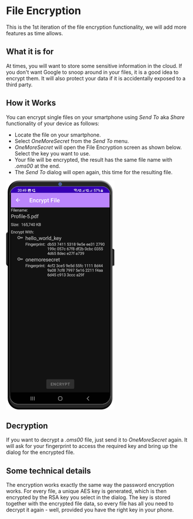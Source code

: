 # File Encryption
This is the 1st iteration of the file encryption functionality, we will add more features as time allows.

## What it is for
At times, you will want to store some sensitive information in the cloud. If you don't want Google to snoop around in your files, it is a good idea to encrypt them. It will also protect your data if it is accidentally exposed to a third party. 

## How it Works
You can encrypt single files on your smartphone using *Send To* aka *Share* functionality of your device as follows:
- Locate the file on your smartphone.
- Select *OneMoreSecret* from the *Send To* menu.
- *OneMoreSecret* will open the File Encryption screen as shown below. Select the key you want to use.
- Your file will be encrypted, the result has the same file name with *.oms00* at the end.
- The *Send To* dialog will open again, this time for the resulting file.

![File Encryption](./readme_images/encrypt_file.png)

## Decryption
If you want to decrypt a *.oms00* file, just send it to *OneMoreSecret* again. It will ask for your fingerprint to access the required key and bring up the dialog for the encrypted file. 

## Some technical details
The encryption works exactly the same way the password encryption works. For every file, a unique AES key is generated, which is then encrypted by the RSA key you select in the dialog. The key is stored together with the encrypted file data, so every file has all you need to decrypt it again - well, provided you have the right key in your phone. 